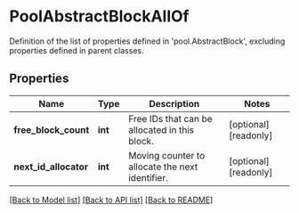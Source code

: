 # PoolAbstractBlockAllOf

Definition of the list of properties defined in 'pool.AbstractBlock', excluding properties defined in parent classes.
## Properties
Name | Type | Description | Notes
------------ | ------------- | ------------- | -------------
**free_block_count** | **int** | Free IDs that can be allocated in this block. | [optional] [readonly] 
**next_id_allocator** | **int** | Moving counter to allocate the next identifier. | [optional] [readonly] 

[[Back to Model list]](../README.md#documentation-for-models) [[Back to API list]](../README.md#documentation-for-api-endpoints) [[Back to README]](../README.md)


